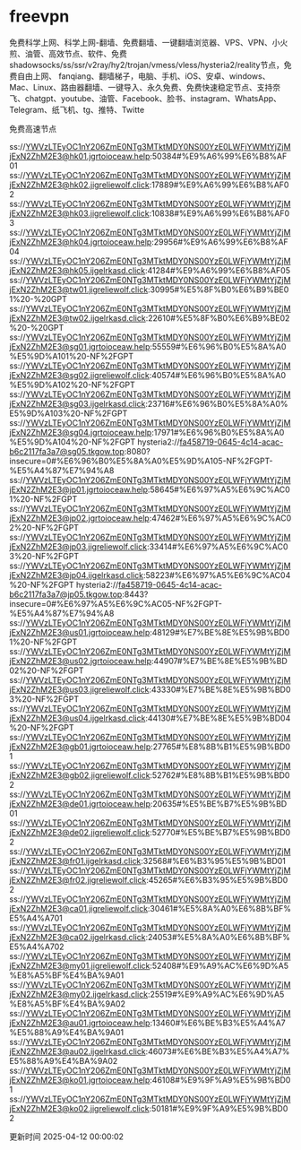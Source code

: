 # freevpn

免费科学上网、科学上网-翻墙、免费翻墙、一键翻墙浏览器、VPS、VPN、小火煎、油管、高效节点、软件、免费shadowsocks/ss/ssr/v2ray/hy2/trojan/vmess/vless/hysteria2/reality节点，免费自由上网、 fanqiang、翻墙梯子，电脑、手机、iOS、安卓、windows、Mac、Linux、路由器翻墙、一键导入、永久免费、免费快速稳定节点、支持奈飞、chatgpt、youtube、油管、Facebook、脸书、instagram、WhatsApp、Telegram、纸飞机、tg、推特、Twitte

免费高速节点

ss://YWVzLTEyOC1nY206ZmE0NTg3MTktMDY0NS00YzE0LWFjYWMtYjZjMjExN2ZhM2E3@hk01.jgrtoioceaw.help:50384#%E9%A6%99%E6%B8%AF01
ss://YWVzLTEyOC1nY206ZmE0NTg3MTktMDY0NS00YzE0LWFjYWMtYjZjMjExN2ZhM2E3@hk02.jigreliewolf.click:17889#%E9%A6%99%E6%B8%AF02
ss://YWVzLTEyOC1nY206ZmE0NTg3MTktMDY0NS00YzE0LWFjYWMtYjZjMjExN2ZhM2E3@hk03.jigreliewolf.click:10838#%E9%A6%99%E6%B8%AF03
ss://YWVzLTEyOC1nY206ZmE0NTg3MTktMDY0NS00YzE0LWFjYWMtYjZjMjExN2ZhM2E3@hk04.jgrtoioceaw.help:29956#%E9%A6%99%E6%B8%AF04
ss://YWVzLTEyOC1nY206ZmE0NTg3MTktMDY0NS00YzE0LWFjYWMtYjZjMjExN2ZhM2E3@hk05.ijgelrkasd.click:41284#%E9%A6%99%E6%B8%AF05
ss://YWVzLTEyOC1nY206ZmE0NTg3MTktMDY0NS00YzE0LWFjYWMtYjZjMjExN2ZhM2E3@tw01.jigreliewolf.click:30995#%E5%8F%B0%E6%B9%BE01%20-%20GPT
ss://YWVzLTEyOC1nY206ZmE0NTg3MTktMDY0NS00YzE0LWFjYWMtYjZjMjExN2ZhM2E3@tw02.ijgelrkasd.click:22610#%E5%8F%B0%E6%B9%BE02%20-%20GPT
ss://YWVzLTEyOC1nY206ZmE0NTg3MTktMDY0NS00YzE0LWFjYWMtYjZjMjExN2ZhM2E3@sg01.jgrtoioceaw.help:55559#%E6%96%B0%E5%8A%A0%E5%9D%A101%20-NF%2FGPT
ss://YWVzLTEyOC1nY206ZmE0NTg3MTktMDY0NS00YzE0LWFjYWMtYjZjMjExN2ZhM2E3@sg02.jigreliewolf.click:40574#%E6%96%B0%E5%8A%A0%E5%9D%A102%20-NF%2FGPT
ss://YWVzLTEyOC1nY206ZmE0NTg3MTktMDY0NS00YzE0LWFjYWMtYjZjMjExN2ZhM2E3@sg03.ijgelrkasd.click:23716#%E6%96%B0%E5%8A%A0%E5%9D%A103%20-NF%2FGPT
ss://YWVzLTEyOC1nY206ZmE0NTg3MTktMDY0NS00YzE0LWFjYWMtYjZjMjExN2ZhM2E3@sg04.jgrtoioceaw.help:17971#%E6%96%B0%E5%8A%A0%E5%9D%A104%20-NF%2FGPT
hysteria2://fa458719-0645-4c14-acac-b6c2117fa3a7@sg05.tkgow.top:8080?insecure=0#%E6%96%B0%E5%8A%A0%E5%9D%A105-NF%2FGPT-%E5%A4%87%E7%94%A8
ss://YWVzLTEyOC1nY206ZmE0NTg3MTktMDY0NS00YzE0LWFjYWMtYjZjMjExN2ZhM2E3@jp01.jgrtoioceaw.help:58645#%E6%97%A5%E6%9C%AC01%20-NF%2FGPT
ss://YWVzLTEyOC1nY206ZmE0NTg3MTktMDY0NS00YzE0LWFjYWMtYjZjMjExN2ZhM2E3@jp02.jgrtoioceaw.help:47462#%E6%97%A5%E6%9C%AC02%20-NF%2FGPT
ss://YWVzLTEyOC1nY206ZmE0NTg3MTktMDY0NS00YzE0LWFjYWMtYjZjMjExN2ZhM2E3@jp03.jigreliewolf.click:33414#%E6%97%A5%E6%9C%AC03%20-NF%2FGPT
ss://YWVzLTEyOC1nY206ZmE0NTg3MTktMDY0NS00YzE0LWFjYWMtYjZjMjExN2ZhM2E3@jp04.ijgelrkasd.click:58223#%E6%97%A5%E6%9C%AC04%20-NF%2FGPT
hysteria2://fa458719-0645-4c14-acac-b6c2117fa3a7@jp05.tkgow.top:8443?insecure=0#%E6%97%A5%E6%9C%AC05-NF%2FGPT-%E5%A4%87%E7%94%A8
ss://YWVzLTEyOC1nY206ZmE0NTg3MTktMDY0NS00YzE0LWFjYWMtYjZjMjExN2ZhM2E3@us01.jgrtoioceaw.help:48129#%E7%BE%8E%E5%9B%BD01%20-NF%2FGPT
ss://YWVzLTEyOC1nY206ZmE0NTg3MTktMDY0NS00YzE0LWFjYWMtYjZjMjExN2ZhM2E3@us02.jgrtoioceaw.help:44907#%E7%BE%8E%E5%9B%BD02%20-NF%2FGPT
ss://YWVzLTEyOC1nY206ZmE0NTg3MTktMDY0NS00YzE0LWFjYWMtYjZjMjExN2ZhM2E3@us03.jigreliewolf.click:43330#%E7%BE%8E%E5%9B%BD03%20-NF%2FGPT
ss://YWVzLTEyOC1nY206ZmE0NTg3MTktMDY0NS00YzE0LWFjYWMtYjZjMjExN2ZhM2E3@us04.ijgelrkasd.click:44130#%E7%BE%8E%E5%9B%BD04%20-NF%2FGPT
ss://YWVzLTEyOC1nY206ZmE0NTg3MTktMDY0NS00YzE0LWFjYWMtYjZjMjExN2ZhM2E3@gb01.jgrtoioceaw.help:27765#%E8%8B%B1%E5%9B%BD01
ss://YWVzLTEyOC1nY206ZmE0NTg3MTktMDY0NS00YzE0LWFjYWMtYjZjMjExN2ZhM2E3@gb02.jigreliewolf.click:52762#%E8%8B%B1%E5%9B%BD02
ss://YWVzLTEyOC1nY206ZmE0NTg3MTktMDY0NS00YzE0LWFjYWMtYjZjMjExN2ZhM2E3@de01.jgrtoioceaw.help:20635#%E5%BE%B7%E5%9B%BD01
ss://YWVzLTEyOC1nY206ZmE0NTg3MTktMDY0NS00YzE0LWFjYWMtYjZjMjExN2ZhM2E3@de02.jigreliewolf.click:52770#%E5%BE%B7%E5%9B%BD02
ss://YWVzLTEyOC1nY206ZmE0NTg3MTktMDY0NS00YzE0LWFjYWMtYjZjMjExN2ZhM2E3@fr01.ijgelrkasd.click:32568#%E6%B3%95%E5%9B%BD01
ss://YWVzLTEyOC1nY206ZmE0NTg3MTktMDY0NS00YzE0LWFjYWMtYjZjMjExN2ZhM2E3@fr02.jigreliewolf.click:45265#%E6%B3%95%E5%9B%BD02
ss://YWVzLTEyOC1nY206ZmE0NTg3MTktMDY0NS00YzE0LWFjYWMtYjZjMjExN2ZhM2E3@ca01.jigreliewolf.click:30461#%E5%8A%A0%E6%8B%BF%E5%A4%A701
ss://YWVzLTEyOC1nY206ZmE0NTg3MTktMDY0NS00YzE0LWFjYWMtYjZjMjExN2ZhM2E3@ca02.ijgelrkasd.click:24053#%E5%8A%A0%E6%8B%BF%E5%A4%A702
ss://YWVzLTEyOC1nY206ZmE0NTg3MTktMDY0NS00YzE0LWFjYWMtYjZjMjExN2ZhM2E3@my01.jigreliewolf.click:52408#%E9%A9%AC%E6%9D%A5%E8%A5%BF%E4%BA%9A01
ss://YWVzLTEyOC1nY206ZmE0NTg3MTktMDY0NS00YzE0LWFjYWMtYjZjMjExN2ZhM2E3@my02.ijgelrkasd.click:25519#%E9%A9%AC%E6%9D%A5%E8%A5%BF%E4%BA%9A02
ss://YWVzLTEyOC1nY206ZmE0NTg3MTktMDY0NS00YzE0LWFjYWMtYjZjMjExN2ZhM2E3@au01.jgrtoioceaw.help:13460#%E6%BE%B3%E5%A4%A7%E5%88%A9%E4%BA%9A01
ss://YWVzLTEyOC1nY206ZmE0NTg3MTktMDY0NS00YzE0LWFjYWMtYjZjMjExN2ZhM2E3@au02.ijgelrkasd.click:46073#%E6%BE%B3%E5%A4%A7%E5%88%A9%E4%BA%9A02
ss://YWVzLTEyOC1nY206ZmE0NTg3MTktMDY0NS00YzE0LWFjYWMtYjZjMjExN2ZhM2E3@ko01.jgrtoioceaw.help:46108#%E9%9F%A9%E5%9B%BD01
ss://YWVzLTEyOC1nY206ZmE0NTg3MTktMDY0NS00YzE0LWFjYWMtYjZjMjExN2ZhM2E3@ko02.jigreliewolf.click:50181#%E9%9F%A9%E5%9B%BD02


更新时间 2025-04-12 00:00:02